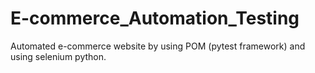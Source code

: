 # E-commerce_Automation_Testing
Automated e-commerce website by using POM (pytest framework) and using selenium python.

